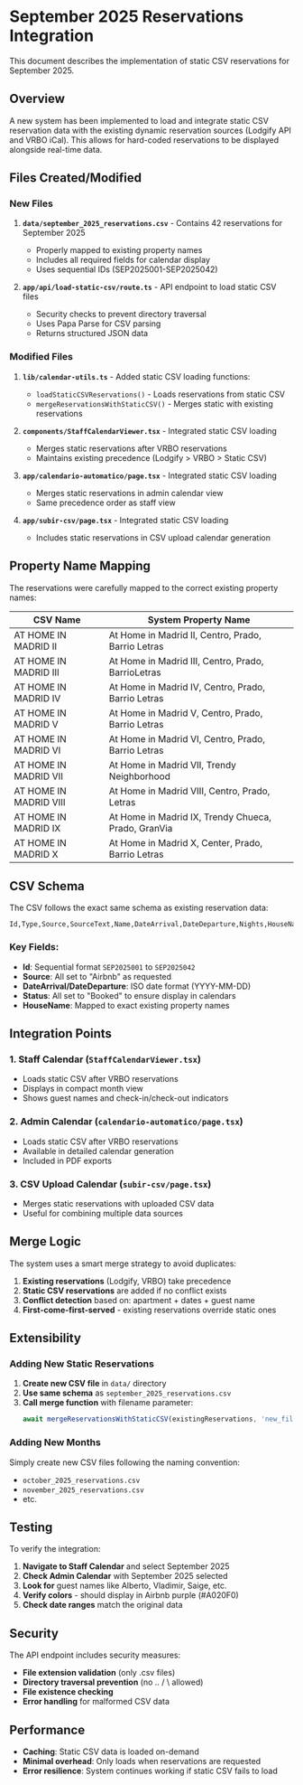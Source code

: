 # September 2025 Reservations Integration

This document describes the implementation of static CSV reservations for September 2025.

## Overview

A new system has been implemented to load and integrate static CSV reservation data with the existing dynamic reservation sources (Lodgify API and VRBO iCal). This allows for hard-coded reservations to be displayed alongside real-time data.

## Files Created/Modified

### New Files

1. **`data/september_2025_reservations.csv`** - Contains 42 reservations for September 2025
   - Properly mapped to existing property names
   - Includes all required fields for calendar display
   - Uses sequential IDs (SEP2025001-SEP2025042)

2. **`app/api/load-static-csv/route.ts`** - API endpoint to load static CSV files
   - Security checks to prevent directory traversal
   - Uses Papa Parse for CSV parsing
   - Returns structured JSON data

### Modified Files

1. **`lib/calendar-utils.ts`** - Added static CSV loading functions:
   - `loadStaticCSVReservations()` - Loads reservations from static CSV
   - `mergeReservationsWithStaticCSV()` - Merges static with existing reservations

2. **`components/StaffCalendarViewer.tsx`** - Integrated static CSV loading
   - Merges static reservations after VRBO reservations
   - Maintains existing precedence (Lodgify > VRBO > Static CSV)

3. **`app/calendario-automatico/page.tsx`** - Integrated static CSV loading
   - Merges static reservations in admin calendar view
   - Same precedence order as staff view

4. **`app/subir-csv/page.tsx`** - Integrated static CSV loading
   - Includes static reservations in CSV upload calendar generation

## Property Name Mapping

The reservations were carefully mapped to the correct existing property names:

| CSV Name | System Property Name |
|----------|---------------------|
| AT HOME IN MADRID II | At Home in Madrid II, Centro, Prado, Barrio Letras |
| AT HOME IN MADRID III | At Home in Madrid III, Centro, Prado, BarrioLetras |
| AT HOME IN MADRID IV | At Home in Madrid IV, Centro, Prado, Barrio Letras |
| AT HOME IN MADRID V | At Home in Madrid V, Centro, Prado, Barrio Letras |
| AT HOME IN MADRID VI | At Home in Madrid VI, Centro, Prado, Barrio Letras |
| AT HOME IN MADRID VII | At Home in Madrid VII, Trendy Neighborhood |
| AT HOME IN MADRID VIII | At Home in Madrid VIII, Centro, Prado, Letras |
| AT HOME IN MADRID IX | At Home in Madrid IX, Trendy Chueca, Prado, GranVia |
| AT HOME IN MADRID X | At Home in Madrid X, Center, Prado, Barrio Letras |

## CSV Schema

The CSV follows the exact same schema as existing reservation data:

```csv
Id,Type,Source,SourceText,Name,DateArrival,DateDeparture,Nights,HouseName,InternalCode,House_Id,RoomTypes,People,DateCreated,TotalAmount,Currency,Status,Email,Phone,CountryName
```

### Key Fields:
- **Id**: Sequential format `SEP2025001` to `SEP2025042`
- **Source**: All set to "Airbnb" as requested
- **DateArrival/DateDeparture**: ISO date format (YYYY-MM-DD)
- **Status**: All set to "Booked" to ensure display in calendars
- **HouseName**: Mapped to exact existing property names

## Integration Points

### 1. Staff Calendar (`StaffCalendarViewer.tsx`)
- Loads static CSV after VRBO reservations
- Displays in compact month view
- Shows guest names and check-in/check-out indicators

### 2. Admin Calendar (`calendario-automatico/page.tsx`)
- Loads static CSV after VRBO reservations
- Available in detailed calendar generation
- Included in PDF exports

### 3. CSV Upload Calendar (`subir-csv/page.tsx`)
- Merges static reservations with uploaded CSV data
- Useful for combining multiple data sources

## Merge Logic

The system uses a smart merge strategy to avoid duplicates:

1. **Existing reservations** (Lodgify, VRBO) take precedence
2. **Static CSV reservations** are added if no conflict exists
3. **Conflict detection** based on: apartment + dates + guest name
4. **First-come-first-served** - existing reservations override static ones

## Extensibility

### Adding New Static Reservations

1. **Create new CSV file** in `data/` directory
2. **Use same schema** as `september_2025_reservations.csv`
3. **Call merge function** with filename parameter:
   ```typescript
   await mergeReservationsWithStaticCSV(existingReservations, 'new_file.csv')
   ```

### Adding New Months

Simply create new CSV files following the naming convention:
- `october_2025_reservations.csv`
- `november_2025_reservations.csv`
- etc.

## Testing

To verify the integration:

1. **Navigate to Staff Calendar** and select September 2025
2. **Check Admin Calendar** with September 2025 selected
3. **Look for** guest names like Alberto, Vladimir, Saige, etc.
4. **Verify colors** - should display in Airbnb purple (#A020F0)
5. **Check date ranges** match the original data

## Security

The API endpoint includes security measures:
- **File extension validation** (only .csv files)
- **Directory traversal prevention** (no .. / \ allowed)
- **File existence checking**
- **Error handling** for malformed CSV data

## Performance

- **Caching**: Static CSV data is loaded on-demand
- **Minimal overhead**: Only loads when reservations are requested
- **Error resilience**: System continues working if static CSV fails to load

